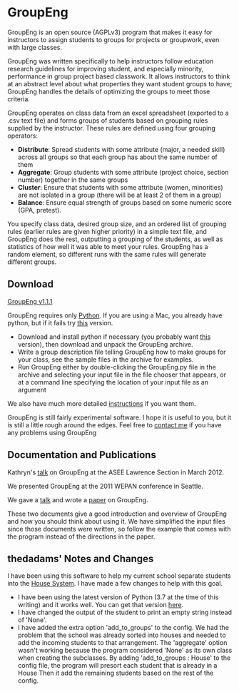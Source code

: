 GroupEng
========

GroupEng is an open source (AGPLv3) program that makes it easy for
instructors to assign students to groups for projects or groupwork, even
with large classes.

GroupEng was written specifically to help instructors follow education
research guidelines for improving student, and especially minority,
performance in group project based classwork. It allows instructors to
think at an abstract level about what properties they want student
groups to have; GroupEng handles the details of optimizing the groups to
meet those criteria.

GroupEng operates on class data from an excel spreadsheet (exported to a
.csv text file) and forms groups of students based on grouping rules
supplied by the instructor. These rules are defined using four grouping
operators:

-   **Distribute**: Spread students with some attribute (major, a needed
    skill) across all groups so that each group has about the same
    number of them
-   **Aggregate**: Group students with some attribute (project choice,
    section number) together in the same groups
-   **Cluster**: Ensure that students with some attribute (women,
    minorities) are not isolated in a group (there will be at least 2 of
    them in a group)
-   **Balance**: Ensure equal strength of groups based on some numeric
    score (GPA, pretest).

You specify class data, desired group size, and an ordered list of
grouping rules (earlier rules are given higher priority) in a simple
text file, and GroupEng does the rest, outputting a grouping of the
students, as well as statistics of how well it was able to meet your
rules. GroupEng has a random element, so different runs with the same
rules will generate different groups.

Download
--------

[GroupEng v1.1.1](https://groupeng.org/files/groupeng_1.1.1.zip)

GroupEng requires only [Python](http://www.python.org/). If you are
using a Mac, you already have python, but if it fails try
[this](http://python.org/ftp/python/2.7.2/python-2.7.2-macosx10.6.dmg)
version.

-   Download and install python if necessary (you probably want
    [this](http://www.python.org/ftp/python/2.7.2/python-2.7.2.msi)
    version), then download and unpack the GroupEng archive.
-   Write a group description file telling GroupEng how to make groups
    for your class, see the sample files in the archive for examples.
-   Run GroupEng either by double-clicking the GroupEng.py file in the
    archive and selecting your input file in the file chooser that
    appears, or at a command line specifying the location of your input
    file as an argument

We also have much more detailed
[instructions](https://groupeng.org/files/GroupEng_Instructions.pdf) if
you want them.

GroupEng is still fairly experimental software. I hope it is useful to
you, but it is still a little rough around the edges. Feel free to
[contact me](mailto:tom@dimiduk.net) if you have any problems using
GroupEng

Documentation and Publications
------------------------------

Kathryn's
[talk](https://groupeng.org/files/ASSE_Lawrence_GroupEng_Workshop.pdf)
on GroupEng at the ASEE Lawrence Section in March 2012.

We presented GroupEng at the 2011 WEPAN conference in Seattle.

We gave a [talk](https://groupeng.org/files/GroupEng_Talk_WEPAN.pdf) and
wrote a [paper](https://groupeng.org/files/GroupEng_Paper_WEPAN.pdf) on
GroupEng.

These two documents give a good introduction and overview of GroupEng
and how you should think about using it. We have simplified the input
files since those documents were written, so follow the example that
comes with the program instead of the directions in the paper.

thedadams' Notes and Changes
----------------------------

I have been using this software to help my current school separate students into the [House System](https://en.wikipedia.org/wiki/House_system). I have made a few changes to help with this goal.

 -   I have been using the latest version of Python (3.7 at the time of this writing) and it works well. You can get that version [here](https://www.python.org/download).
-   I have changed the output of the student to print an empty string instead of 'None'.
-   I have added the extra option 'add_to_groups' to the config. We had the problem that the school was already sorted into houses and needed to add the incoming students to that arrangement. The 'aggregate' option wasn't working because the program considered 'None' as its own class when creating the subclasses. By adding 'add_to_groups : House' to the config file, the program will presort each student that is already in a House Then it add the remaining students based on the rest of the config.
